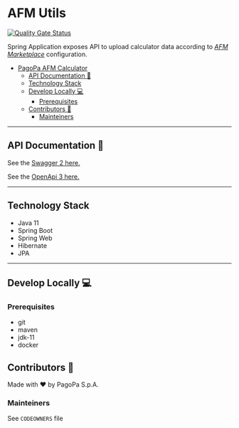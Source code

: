 # AFM Utils

[![Quality Gate Status](https://sonarcloud.io/api/project_badges/measure?project=pagopa_pagopa-afm-calculator-data&metric=alert_status)](https://sonarcloud.io/dashboard?id=pagopa_pagopa-afm-calculator-data)

Spring Application exposes API to upload calculator data according to [_AFM Marketplace_](https://github.com/pagopa/pagopa-afm-marketplace-be) configuration.

- [PagoPa AFM Calculator](#pagopa-afm-calculator-data)
    - [API Documentation 📖](#api-documentation-)
    - [Technology Stack](#technology-stack)
    - [Develop Locally 💻](#develop-locally-)
        - [Prerequisites](#prerequisites-1)
    - [Contributors 👥](#contributors-)
        - [Mainteiners](#mainteiners)

---
## API Documentation 📖
See the [Swagger 2 here.](https://editor.swagger.io/?url=https://raw.githubusercontent.com/pagopa/pagopa-afm-calculator-data/main/openapi/swagger.json)

See the [OpenApi 3 here.](https://editor.swagger.io/?url=https://raw.githubusercontent.com/pagopa/pagopa-afm-calculator-data/main/openapi/openapi.json)

---

## Technology Stack
- Java 11
- Spring Boot
- Spring Web
- Hibernate
- JPA

---

## Develop Locally 💻

### Prerequisites
- git
- maven
- jdk-11
- docker

## Contributors 👥
Made with ❤️ by PagoPa S.p.A.

### Mainteiners
See `CODEOWNERS` file
